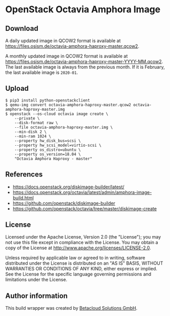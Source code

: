 # OpenStack Octavia Amphora Image

## Download

A daily updated image in QCOW2 format is available at https://files.osism.de/octavia-amphora-haproxy-master.qcow2.

A monthly updated image in QCOW2 format is available at https://files.osism.de/octavia-amphora-haproxy-master-YYYY-MM.qcow2.
The last available image is always from the previous month. If it is February, the last available image
is ``2020-01``.

## Upload

```
$ pip3 install python-openstackclient
$ qemu-img convert octavia-amphora-haproxy-master.qcow2 octavia-amphora-haproxy-master.img
$ openstack --os-cloud octavia image create \
    --private \
    --disk-format raw \
    --file octavia-amphora-haproxy-master.img \
    --min-disk 2 \
    --min-ram 1024 \
    --property hw_disk_bus=scsi \
    --property hw_scsi_model=virtio-scsi \
    --property os_distro=ubuntu \
    --property os_version=18.04 \
    "Octavia Amphora Haproxy - master"
```

## References

* https://docs.openstack.org/diskimage-builder/latest/
* https://docs.openstack.org/octavia/latest/admin/amphora-image-build.html
* https://github.com/openstack/diskimage-builder
* https://github.com/openstack/octavia/tree/master/diskimage-create

## License

Licensed under the Apache License, Version 2.0 (the "License");
you may not use this file except in compliance with the License.
You may obtain a copy of the License at http://www.apache.org/licenses/LICENSE-2.0.

Unless required by applicable law or agreed to in writing, software
distributed under the License is distributed on an "AS IS" BASIS,
WITHOUT WARRANTIES OR CONDITIONS OF ANY KIND, either express or implied.
See the License for the specific language governing permissions and
limitations under the License.

## Author information

This build wrapper was created by [Betacloud Solutions GmbH](https://www.betacloud-solutions.de).
